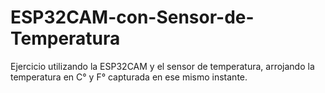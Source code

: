 # ESP32CAM-con-Sensor-de-Temperatura

Ejercicio utilizando la ESP32CAM y el sensor de temperatura, arrojando la temperatura en C° y F° capturada en ese mismo instante.
